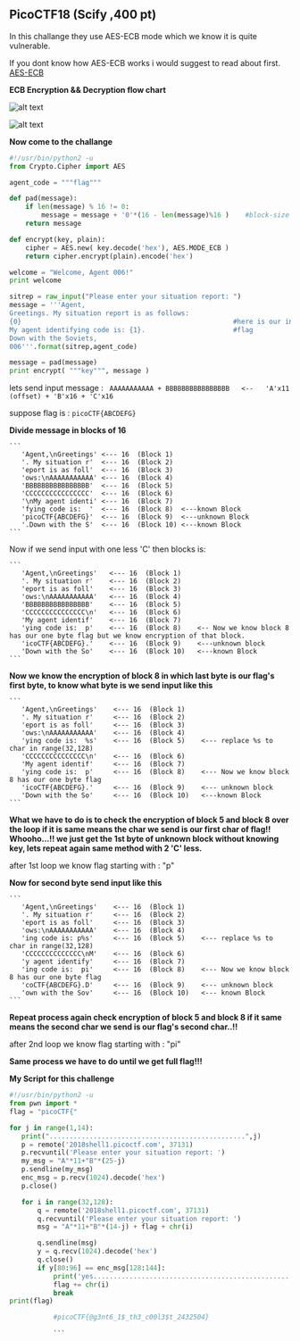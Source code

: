 <h2>PicoCTF18 (Scify ,400 pt)</h2>

In this challange they use AES-ECB mode which we know it is quite vulnerable.

If you dont know how AES-ECB works i would suggest to read about first.
[AES-ECB](https://en.wikipedia.org/wiki/Block_cipher_mode_of_operation#Electronic_Codebook_(ECB))

**ECB Encryption && Decryption flow chart**


![alt text](https://github.com/saurabh589/ctf-2018/blob/master/picoctf18/scify/601px-ECB_encryption.svg.png)


![alt text](https://github.com/saurabh589/ctf-2018/blob/master/picoctf18/scify/601px-ECB_decryption.svg.png)

**Now come to the challange**

```python
#!/usr/bin/python2 -u
from Crypto.Cipher import AES

agent_code = """flag"""

def pad(message):
    if len(message) % 16 != 0:
        message = message + '0'*(16 - len(message)%16 )    #block-size = 16
    return message

def encrypt(key, plain):
    cipher = AES.new( key.decode('hex'), AES.MODE_ECB )
    return cipher.encrypt(plain).encode('hex')

welcome = "Welcome, Agent 006!"
print welcome

sitrep = raw_input("Please enter your situation report: ")
message = '''Agent,
Greetings. My situation report is as follows:
{0}                                                     #here is our input message
My agent identifying code is: {1}.                      #flag
Down with the Soviets,
006'''.format(sitrep,agent_code)

message = pad(message)
print encrypt( """key""", message )
```


lets send input message : 
``` AAAAAAAAAAA + BBBBBBBBBBBBBBBB   <--   'A'x11 (offset) + 'B'x16 + 'C'x16```

suppose flag is : ```picoCTF{ABCDEFG}```

**Divide message in blocks of 16**

    ```
       'Agent,\nGreetings' <--- 16  (Block 1)
       '. My situation r'  <--- 16  (Block 2)
       'eport is as foll'  <--- 16  (Block 3)
       'ows:\nAAAAAAAAAAA' <--- 16  (Block 4)
       'BBBBBBBBBBBBBBBB'  <--- 16  (Block 5)
       'CCCCCCCCCCCCCCCC'  <--- 16  (Block 6)
       '\nMy agent identi' <--- 16  (Block 7)
       'fying code is:  '  <--- 16  (Block 8)  <---known Block
       'picoCTF{ABCDEFG}'  <--- 16  (Block 9)  <---unknown Block
       '.Down with the S'  <--- 16  (Block 10) <---known Block
    ```
Now if we send input with one less 'C' then blocks is:


    ```
       'Agent,\nGreetings'   <--- 16  (Block 1)
       '. My situation r'    <--- 16  (Block 2)
       'eport is as foll'    <--- 16  (Block 3)
       'ows:\nAAAAAAAAAAA'   <--- 16  (Block 4)
       'BBBBBBBBBBBBBBBB'    <--- 16  (Block 5)
       'CCCCCCCCCCCCCCC\n'   <--- 16  (Block 6)
       'My agent identif'    <--- 16  (Block 7)
       'ying code is:  p'    <--- 16  (Block 8)    <-- Now we know block 8 has our one byte flag but we know encryption of that block.
       'icoCTF{ABCDEFG}.'    <--- 16  (Block 9)    <---unknown block 
       'Down with the So'    <--- 16  (Block 10)   <---known Block
    ```

**Now we know the encryption of block 8 in which last byte is our flag's first byte, to know what byte is we send input like this**


    ```
       'Agent,\nGreetings'    <--- 16  (Block 1)
       '. My situation r'     <--- 16  (Block 2)
       'eport is as foll'     <--- 16  (Block 3)
       'ows:\nAAAAAAAAAAA'    <--- 16  (Block 4)
       'ying code is:  %s'    <--- 16  (Block 5)    <--- replace %s to char in range(32,128)   
       'CCCCCCCCCCCCCCC\n'    <--- 16  (Block 6)
       'My agent identif'     <--- 16  (Block 7)
       'ying code is:  p'     <--- 16  (Block 8)    <--- Now we know block 8 has our one byte flag
       'icoCTF{ABCDEFG}.'     <--- 16  (Block 9)    <--- unknown block 
       'Down with the So'     <--- 16  (Block 10)   <---known Block
    ```

**What we have to do is to check the encryption of block 5 and block 8 over the loop if it is same means the char we send is our first char of flag!! Whooho...!! we just get the 1st byte of unknown block without knowing key, lets repeat again same method with 2 'C' less.**
 
 after 1st loop we know flag starting with  : "p"
 
 **Now for second byte send input like this**
 
 
    ```
       'Agent,\nGreetings'    <--- 16  (Block 1)
       '. My situation r'     <--- 16  (Block 2)
       'eport is as foll'     <--- 16  (Block 3)
       'ows:\nAAAAAAAAAAA'    <--- 16  (Block 4)
       'ing code is: p%s'     <--- 16  (Block 5)    <--- replace %s to char in range(32,128)   
       'CCCCCCCCCCCCCC\nM'    <--- 16  (Block 6)
       'y agent identify'     <--- 16  (Block 7)
       'ing code is:  pi'     <--- 16  (Block 8)    <--- Now we know block 8 has our one byte flag
       'coCTF{ABCDEFG}.D'     <--- 16  (Block 9)    <--- unknown block 
       'own with the Sov'     <--- 16  (Block 10)   <--- known Block
    ```
 
 **Repeat process again check encryption of block 5 and block 8 if it same means the second char we send is our flag's second char..!!**
 
 after 2nd loop we know flag starting with : "pi"
 
 **Same process we have to do until we get full flag!!!**
 
 **My Script for this challenge**
 
 ```python
 #!/usr/bin/python2 -u
from pwn import * 
flag = "picoCTF{"

for j in range(1,14):
    print(".................................................",j)
    p = remote('2018shell1.picoctf.com', 37131)
    p.recvuntil('Please enter your situation report: ')
    my_msg = "A"*11+"B"*(25-j)
    p.sendline(my_msg)
    enc_msg = p.recv(1024).decode('hex')
    p.close()

    for i in range(32,128):
        q = remote('2018shell1.picoctf.com', 37131)
        q.recvuntil('Please enter your situation report: ')
        msg = "A"*11+"B"*(14-j) + flag + chr(i)

        q.sendline(msg)
        y = q.recv(1024).decode('hex')
        q.close()
        if y[80:96] == enc_msg[128:144]:
            print('yes...................................................................................yes')
            flag += chr(i)
            break
print(flag)

            #picoCTF{@g3nt6_1$_th3_c00l3$t_2432504}
            
            ```
